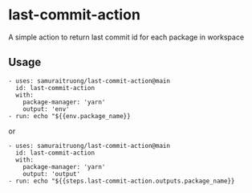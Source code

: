 # last-commit-action

A simple action to return last commit id for each package in workspace

## Usage

```
- uses: samuraitruong/last-commit-action@main
  id: last-commit-action
  with:
    package-manager: 'yarn'
    output: 'env'
- run: echo "${{env.package_name}}
```

or

```
- uses: samuraitruong/last-commit-action@main
  id: last-commit-action
  with:
    package-manager: 'yarn'
    output: 'output'
- run: echo "${{steps.last-commit-action.outputs.package_name}}
```
